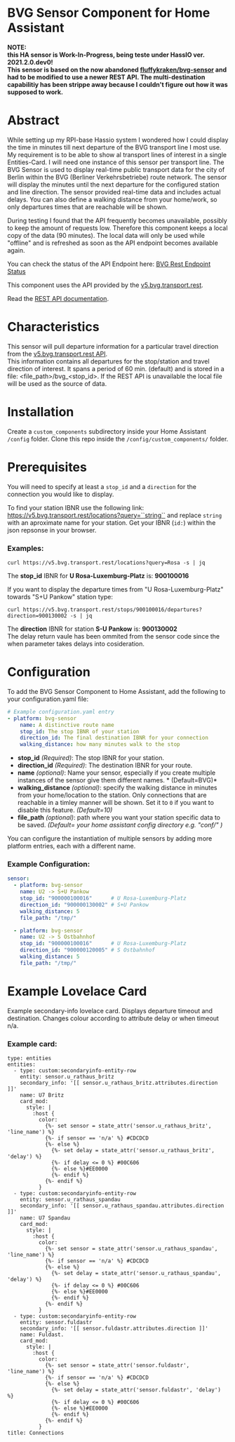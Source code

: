 # BVG Sensor Component for Home Assistant
**NOTE:<br>
  this HA sensor is Work-In-Progress, being teste under HassIO ver. 2021.2.0.dev0!<br>
        This sensor is based on the now abandoned [fluffykraken/bvg-sensor](https://github.com/fluffykraken/bvg-sensor) and had to be modified to use a newer REST API. The multi-destination capabilitiy has been
        strippe away because I couldn't figure out how it was supposed to work.**

# Abstract
While setting up my RPI-base Hassio system I wondered how I could display the time in minutes till next departure of the BVG transport line I most use.
My requirement is to be able to show al transport lines of interest in a single Entities-Card. I will need one instance of this sensor per transport line.
The BVG Sensor is used to display real-time public transport data for the city of Berlin within the BVG (Berliner Verkehrsbetriebe) route network.
The sensor will display the minutes until the next departure for the configured station and line direction. The sensor provided real-time data and includes actual delays. You can also define a walking distance from your home/work, so only departures times that are reachable will be shown.

During testing I found that the API frequently becomes unavailable, possibly to keep the amount of requests low. Therefore this component keeps a local copy of the data (90 minutes). The local data will only be used while "offline" and is refreshed as soon as the API endpoint becomes available again.

You can check the status of the API Endpoint here: [BVG Rest Endpoint Status](https://stats.uptimerobot.com/57wNLs39M/784879513)

This component uses the API provided by the [v5.bvg.transport.rest](https://v5.bvg.transport.rest).

Read the [REST API documentation](https://v5.bvg.transport.rest/api.html).

# Characteristics
This sensor will pull departure information for a particular travel direction from the [v5.bvg.transport.rest API](https://v5.bvg.transport.rest/).<br>
This information contains all departures for the stop/station and travel direction of interest. It spans a period of 60 min. (default) and is stored in a file: <file_path>/bvg_<stop_id>.
If the REST API is unavailable the local file will be used as the source of data.<br>

# Installation
Create a ``custom_components`` subdirectory inside your Home Assistant ``/config`` folder.
Clone this repo inside the ``/config/custom_components/`` folder.

# Prerequisites

You will need to specify at least a ``stop_id`` and a ``direction`` for the connection you would like to display.

To find your station IBNR use the following link: https://v5.bvg.transport.rest/locations?query=``string`` and replace ``string`` with an aproximate name for your station.
Get your IBNR (`id:`) within the json repsonse in your browser.

### Examples:
```
curl https://v5.bvg.transport.rest/locations?query=Rosa -s | jq 
```
The **stop_id** IBNR for **U Rosa-Luxemburg-Platz** is: **900100016**

If you want to display the departure times from "U Rosa-Luxemburg-Platz" towards "S+U Pankow" station type:

```
curl https://v5.bvg.transport.rest/stops/900100016/departures?direction=900130002 -s | jq
```

The **direction** IBNR for station **S-U Pankow** is: **900130002**<br>
The delay return vaule has been ommited from the sensor code since the when parameter takes delays into cosideration.
# Configuration

To add the BVG Sensor Component to Home Assistant, add the following to your configuration.yaml file:

```yaml
# Example configuration.yaml entry
- platform: bvg-sensor
    name: A distinctive route name
    stop_id: The stop IBNR of your station
    direction_id: The final destination IBNR for your connection
    walking_distance: how many minutes walk to the stop
```

- **stop_id** *(Required)*: The stop IBNR for your station.
- **direction_id** *(Required)*: The destination IBNR for your route.
- **name** *(optional)*: Name your sensor, especially if you create multiple instances of the sensor give them different names. * (Default=BVG)*
- **walking_distance** *(optional)*: specify the walking distance in minutes from your home/location to the station. Only connections that are reachable in a timley manner will be shown. Set it to ``0`` if you want to disable this feature. *(Default=10)*
- **file_path** *(optional)*: path where you want your station specific data to be saved. *(Default= your home assistant config directory e.g. "conf/" )*

You can configure the instantiation of multiple sensors by adding more platform entries, each with a different name.

### Example Configuration:
```yaml
sensor:
  - platform: bvg-sensor
    name: U2 -> S+U Pankow
    stop_id: "900000100016"      # U Rosa-Luxemburg-Platz
    direction_id: "900000130002" # S+U Pankow
    walking_distance: 5
    file_path: "/tmp/"

  - platform: bvg-sensor
    name: U2 -> S Ostbahnhof
    stop_id: "900000100016"      # U Rosa-Luxemburg-Platz
    direction_id: "900000120005" # S Ostbahnhof
    walking_distance: 5
    file_path: "/tmp/"
```


# Example Lovelace Card

Example secondary-info lovelace card. Displays departure timeout and destination. Changes colour according to attribute delay or when timeout n/a.

### Example card:
```
type: entities
entities:
  - type: custom:secondaryinfo-entity-row
    entity: sensor.u_rathaus_britz
    secondary_info: '[[ sensor.u_rathaus_britz.attributes.direction ]]'
    name: U7 Britz
    card_mod:
      style: |
        :host {
          color: 
            {%- set sensor = state_attr('sensor.u_rathaus_britz', 'line_name') %}
            {%- if sensor == 'n/a' %} #CDCDCD
            {%- else %}
              {%- set delay = state_attr('sensor.u_rathaus_britz', 'delay') %}
              {%- if delay <= 0 %} #00C606
              {%- else %}#EE0000
              {%- endif %}
            {%- endif %}
          }
  - type: custom:secondaryinfo-entity-row
    entity: sensor.u_rathaus_spandau
    secondary_info: '[[ sensor.u_rathaus_spandau.attributes.direction ]]'
    name: U7 Spandau
    card_mod:
      style: |
        :host {
          color: 
            {%- set sensor = state_attr('sensor.u_rathaus_spandau', 'line_name') %}
            {%- if sensor == 'n/a' %} #CDCDCD
            {%- else %}
              {%- set delay = state_attr('sensor.u_rathaus_spandau', 'delay') %}
              {%- if delay <= 0 %} #00C606
              {%- else %}#EE0000
              {%- endif %}
            {%- endif %}
          }
  - type: custom:secondaryinfo-entity-row
    entity: sensor.fuldastr
    secondary_info: '[[ sensor.fuldastr.attributes.direction ]]'
    name: Fuldast.
    card_mod:
      style: |
        :host {
          color: 
            {%- set sensor = state_attr('sensor.fuldastr', 'line_name') %}
            {%- if sensor == 'n/a' %} #CDCDCD
            {%- else %}
              {%- set delay = state_attr('sensor.fuldastr', 'delay') %}
              {%- if delay <= 0 %} #00C606
              {%- else %}#EE0000
              {%- endif %}
            {%- endif %}
          }
title: Connections
```
